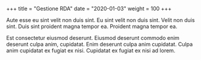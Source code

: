 +++
title = "Gestione RDA"
date = "2020-01-03"
weight = 100
+++

Aute esse eu sint velit non duis sint. Eu sint velit non duis sint. Velit non duis sint. Duis sint proident magna tempor ea. Proident magna tempor ea.

Est consectetur eiusmod deserunt. Eiusmod deserunt commodo enim deserunt culpa anim, cupidatat. Enim deserunt culpa anim cupidatat. Culpa anim cupidatat ex fugiat ex nisi. Cupidatat ex fugiat ex nisi ad lorem.

